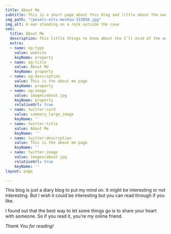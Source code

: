 ```yaml
---
title: About Me
subtitle: This is a short page about this blog and little about the owner of the blog.
img_path: "/pexels-elti-meshau-333850.jpg"
img_alt: A man standing on a rock outside the cave
seo:
  title: About Me
  description: This little things to know about the I'll mind of the websites owner.
  extra:
  - name: og:type
    value: website
    keyName: property
  - name: og:title
    value: About Me
    keyName: property
  - name: og:description
    value: This is the about me page
    keyName: property
  - name: og:image
    value: images/about.jpg
    keyName: property
    relativeUrl: true
  - name: twitter:card
    value: summary_large_image
    keyName: ''
  - name: twitter:title
    value: About Me
    keyName: ''
  - name: twitter:description
    value: This is the about me page
    keyName: ''
  - name: twitter:image
    value: images/about.jpg
    relativeUrl: true
    keyName: ''
layout: page

---
```

This blog is just a diary blog to put my mind on. It might be interesting or not interesting. But I wish it could be interesting but you can read through if you like.

I found out that the best way to let some things go is to share your heart with someone. So if you read it, you're my online friend.

_Thank You for reading!_